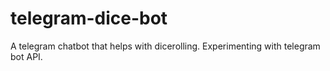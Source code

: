 # telegram-dice-bot
A telegram chatbot that helps with dicerolling. Experimenting with telegram bot API.
